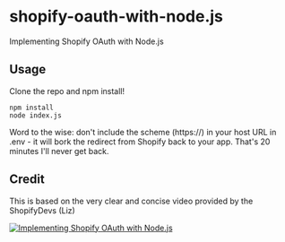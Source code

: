 # shopify-oauth-with-node.js
Implementing Shopify OAuth with Node.js


## Usage
Clone the repo and npm install!

```
npm install
node index.js
```

Word to the wise: don't include the scheme (https://) in your host URL in .env - it will bork the redirect from Shopify back to your app.  That's 20 minutes I'll never get back.

## Credit
This is based on the very clear and concise video provided by the ShopifyDevs (Liz)

[![Implementing Shopify OAuth with Node.js](https://img.youtube.com/vi/oKGR9RVCUDs/0.jpg)](https://www.youtube.com/watch?v=oKGR9RVCUDs)
